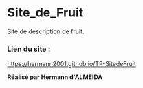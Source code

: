 # Site_de_Fruit
Site de description de fruit.

### Lien du site :
https://hermann2001.github.io/TP-SitedeFruit 

 __Réalisé par Hermann d'ALMEIDA__
